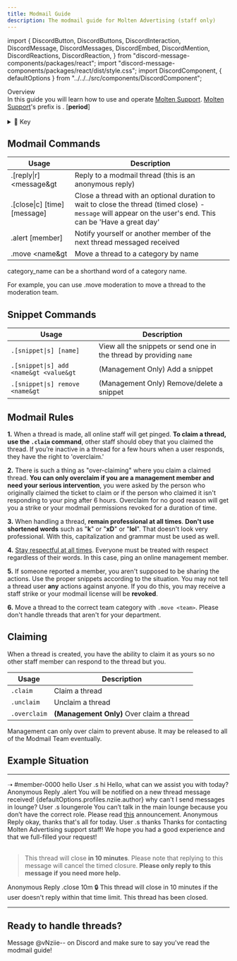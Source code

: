 ```yaml
---
title: Modmail Guide
description: The modmail guide for Molten Advertising (staff only)
---
```


import {
  DiscordButton,
  DiscordButtons,
  DiscordInteraction,
  DiscordMessage,
  DiscordMessages,
  DiscordEmbed,
  DiscordMention,
  DiscordReactions,
  DiscordReaction,
} from "discord-message-components/packages/react";
import "discord-message-components/packages/react/dist/style.css";
import DiscordComponent, { defaultOptions } from "../../../src/components/DiscordComponent";

<div className="box blurple no-background">
<div className="title">
Overview
</div>
In this guide you will learn how to use and operate <a href="https://discord.gg/gbFJm7D7BJ">Molten Support</a>. <a href="https://discord.gg/gbFJm7D7BJ">Molten Support</a>'s prefix is <span className="timestamp">.</span> [<strong>period</strong>]
<br/>
<br/>
<details className="customdetails">
<summary>🔑 Key</summary>

> `[foo|bar]` - Text separated in brackets means you can use either **foo** or **bar** to get the same command result

> `[arg=value]` - An argument in brackets means this is an **optional argument**, if it's not provided a default value of '**value**' will take it's place

> `<arg>` - An argument in less and greater than signs means that this is a **required argument**, it must be provided or the command will fail

</details>
</div>


## Modmail Commands
|     Usage               |  Description   |
| ----------------------- | ----------- |
| <span className="mention">.[reply\|r] &lt;message&gt</span> | Reply to a modmail thread (this is an anonymous reply) |
| <span className="mention">.[close\|c] <a></a>[time] <a></a>[message]</span> | Close a thread with an optional duration to wait to close the thread (timed close) - `message` will appear on the user's end. This can be 'Have a great day' |
| <span className="mention">.alert [member]</span> | Notify yourself or another member of the next thread messaged received |
| <span className="mention">.move &lt;name&gt</span> | Move a thread to a category by name |

<div className="box green no-background" style={{'padding-bottom': '0'}}>
<span className="timestamp">category_name</span> can be a shorthand word of a category name.

For example, you can use <span className="mention">.move moderation</span> to move a thread to the moderation team.
</div>


## Snippet Commands
|     Usage               |  Description   |
| ----------------------- | ----------- |
| <code>.[snippet\|s] <a></a>[name] </code> | View all the snippets or send one in the thread by providing `name` |
| <code>.[snippet\|s] add &lt;name&gt &lt;value&gt</code> | (Management Only) Add a snippet |
| <code>.[snippet\|s] remove &lt;name&gt </code> | (Management Only) Remove/delete a snippet |

## Modmail Rules
**1.** When a thread is made, all online staff will get pinged. **To claim a thread, use the `.claim` command**, other staff should obey that you claimed the thread. If you’re inactive in a thread for a few hours when a user responds, they have the right to 'overclaim.'

**2.** There is such a thing as "over-claiming" where you claim a claimed thread. **You can only overclaim if you are a management member and need your serious intervention**, you were asked by the person who originally claimed the ticket to claim or if the person who claimed it isn't responding to your ping after 6 hours. Overclaim for no good reason will get you a strike or your modmail permissions revoked for a duration of time.

**3.** When handling a thread, **remain professional at all times**. **Don't use shortened words** such as "**k**" or "**xD**" or "**lol**". That doesn't look very professional. With this, capitalization and grammar must be used as well. 

**4.** <u>Stay respectful at all times</u>. Everyone must be treated with respect regardless of their words. In this case, ping an online management member.

**5.** If someone reported a member, you aren't supposed to be sharing the actions. Use the proper snippets according to the situation. You may not tell a thread user **any** actions against anyone. If you do this, you may receive a staff strike or your modmail license will be **revoked**.

**6.** Move a thread to the correct team category with `.move <team>`. Please don't handle threads that aren't for your department. 

## Claiming

When a thread is created, you have the ability to claim it as yours so no other staff member can respond to the thread but you.

| Usage | Description |
| -------- | -------- |
| <code>.claim</code> | Claim a thread |
| <code>.unclaim</code> | Unclaim a thread |
| <code>.overclaim</code> | <strong>(Management Only)</strong> Over claim a thread |

<div className="box yellow no-background">
Management can only over claim to prevent abuse. It may be released to all of the Modmail Team eventually.
</div>

## Example Situation

--- 
➝ <span className="mention">#member-0000</span>
<DiscordComponent>
  <DiscordMessage profile="moltensupport">
    <DiscordEmbed authorIcon="/img/discord.png" authorName="Member#0000" borderColor="#5865f2" timestamp="12/24/2022">
      hello
      <span slot="footer">User</span>
    </DiscordEmbed>
  </DiscordMessage>
  <DiscordMessage profile="nziie">
    .s hi
  </DiscordMessage>
  <DiscordMessage profile="moltensupport">
    <DiscordEmbed authorIcon="/img/logo.png" authorName="vNziie--#7777" borderColor="#2ecc71" timestamp="12/24/2022">
      Hello, what can we assist you with today?
      <span slot="footer">Anonymous Reply</span>
    </DiscordEmbed>
  </DiscordMessage>
  <DiscordMessage profile="nziie">
    .alert
  </DiscordMessage>
  <DiscordMessage profile="moltensupport">
    You will be notified on a new thread message received!
  </DiscordMessage>
  <DiscordMessage profile="moltensupport">
    <DiscordMention highlight={true}>{defaultOptions.profiles.nziie.author}</DiscordMention>
    <DiscordEmbed authorIcon="/img/discord.png" authorName="Member#0000" borderColor="#5865f2" timestamp="12/24/2022">
      why can't I send messages in lounge?
      <span slot="footer">User</span>
    </DiscordEmbed>
  </DiscordMessage>
  <DiscordMessage profile="nziie">
    .s loungerole
  </DiscordMessage>
  <DiscordMessage profile="moltensupport">
    <DiscordEmbed authorIcon="/img/logo.png" authorName="vNziie--#7777" borderColor="#2ecc71" timestamp="12/24/2022">
      You can’t talk in the main lounge because you don’t have the correct role. Please read <a href="#">this</a> announcement.
      <span slot="footer">Anonymous Reply</span>
    </DiscordEmbed>
  </DiscordMessage>
  <DiscordMessage profile="moltensupport">
    <DiscordEmbed authorIcon="/img/discord.png" authorName="Member#0000" borderColor="#5865f2" timestamp="12/24/2022">
      okay, thanks that's all for today.
      <span slot="footer">User</span>
    </DiscordEmbed>
  </DiscordMessage>
  <DiscordMessage profile="nziie">
    .s thanks
  </DiscordMessage>
  <DiscordMessage profile="moltensupport">
    <DiscordEmbed authorIcon="/img/logo.png" authorName="vNziie--#7777" borderColor="#2ecc71" timestamp="12/24/2022">
      Thanks for contacting Molten Advertising support staff! We hope you had a good experience and that we full-filled your request!
      <br/>
      <br/>
      <blockquote>This thread will close <strong>in 10 minutes</strong>. Please note that replying to this message will cancel the timed closure. <strong>Please only reply to this message if you need more help.</strong></blockquote>
      <span slot="footer">Anonymous Reply</span>
    </DiscordEmbed>
  </DiscordMessage>
  <DiscordMessage profile="nziie">
    .close 10m
  </DiscordMessage>
  <DiscordMessage profile="moltensupport">
    🔒 This thread will close <span className="timestamp">in 10 minutes</span> if the user doesn't reply within that time limit.
  </DiscordMessage>
  <DiscordMessage profile="wumpus">
    <DiscordEmbed borderColor="#5865f2">
      This thread has been closed.
    </DiscordEmbed>
  </DiscordMessage>
</DiscordComponent>

---

## Ready to handle threads?
Message <span className="mention">@vNziie--</span> on Discord and make sure to say you've read the modmail guide!
